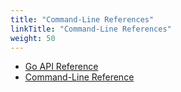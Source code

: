 ```yaml
---
title: "Command-Line References"
linkTitle: "Command-Line References"
weight: 50
---
```


* [Go API Reference](go-api/)
* [Command-Line Reference](command-line/)
